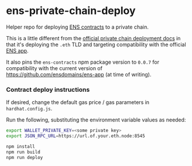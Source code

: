 # ens-private-chain-deploy

Helper repo for deploying [ENS contracts](https://github.com/ensdomains/ens-contracts) to a private chain.

This is a little different from the [official private chain deployment docs](https://docs.ens.domains/deploying-ens-on-a-private-chain) in that it's deploying the `.eth` TLD and targeting compatibility with the official [ENS app](https://github.com/ensdomains/ens-app).

It also pins the `ens-contracts` npm package version to `0.0.7` for compatibility with the current version of https://github.com/ensdomains/ens-app (at time of writing).

### Contract deploy instructions

If desired, change the default gas price / gas parameters in `hardhat.config.js`.

Run the following, substituting the environment variable values as needed:

```bash
export WALLET_PRIVATE_KEY=<some private key>
export JSON_RPC_URL=https://url.of.your.eth.node:8545

npm install
npm run build
npm run deploy
```
